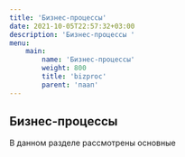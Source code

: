 ```yaml
---
title: 'Бизнес-процессы'
date: 2021-10-05T22:57:32+03:00
description: 'Бизнес-процессы '
menu:
    main:
        name: 'Бизнес-процессы'
        weight: 800
        title: 'bizproc'
        parent: 'паап'
---
```


## Бизнес-процессы

В данном разделе рассмотрены основные
